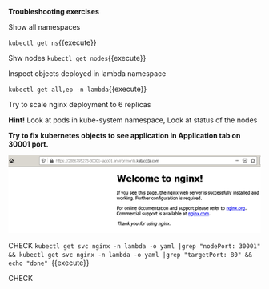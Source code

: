 **Troubleshooting exercises**

Show all namespaces

`kubectl get ns`{{execute}}

Shw nodes 
`kubectl get nodes`{{execute}}

Inspect objects deployed in lambda namespace

`kubectl get all,ep -n lambda`{{execute}}

Try to scale nginx deployment to 6 replicas

**Hint!**
Look at pods in kube-system namespace, Look at status of the nodes


**Try to fix kubernetes objects to see application in Application tab on 30001 port.**

![Web application](./assets/nginx-web.png)


CHECK
`kubectl get svc nginx -n lambda -o yaml |grep "nodePort: 30001" && kubectl get svc nginx -n lambda -o yaml |grep "targetPort: 80" && echo "done" `{{execute}}

CHECK